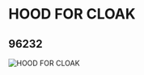 # HOOD FOR CLOAK
## 96232
![HOOD FOR CLOAK](https://lc-www-live-s.legocdn.com/media/bricks/5/2/4624763.jpg)